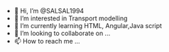 - 👋 Hi, I’m @SALSAL1994
- 👀 I’m interested in Transport modelling 
- 🌱 I’m currently learning HTML, Angular,Java script
- 💞️ I’m looking to collaborate on ...
- 📫 How to reach me ...

<!---
SALSAL1994/SALSAL1994 is a ✨ special ✨ repository because its `README.md` (this file) appears on your GitHub profile.
You can click the Preview link to take a look at your changes.
--->
